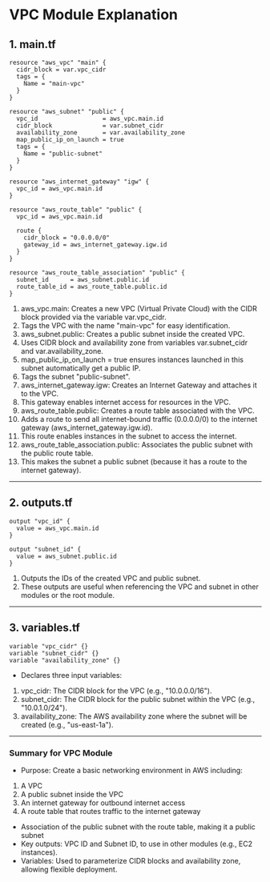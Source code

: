 # VPC Module Explanation
## 1. main.tf
```hcl
resource "aws_vpc" "main" {
  cidr_block = var.vpc_cidr
  tags = {
    Name = "main-vpc"
  }
}

resource "aws_subnet" "public" {
  vpc_id                  = aws_vpc.main.id
  cidr_block              = var.subnet_cidr
  availability_zone       = var.availability_zone
  map_public_ip_on_launch = true
  tags = {
    Name = "public-subnet"
  }
}

resource "aws_internet_gateway" "igw" {
  vpc_id = aws_vpc.main.id
}

resource "aws_route_table" "public" {
  vpc_id = aws_vpc.main.id

  route {
    cidr_block = "0.0.0.0/0"
    gateway_id = aws_internet_gateway.igw.id
  }
}

resource "aws_route_table_association" "public" {
  subnet_id      = aws_subnet.public.id
  route_table_id = aws_route_table.public.id
}
```

1. aws_vpc.main: Creates a new VPC (Virtual Private Cloud) with the CIDR block provided via the variable var.vpc_cidr.
2. Tags the VPC with the name "main-vpc" for easy identification.
3. aws_subnet.public: Creates a public subnet inside the created VPC.
4. Uses CIDR block and availability zone from variables var.subnet_cidr and var.availability_zone.
5. map_public_ip_on_launch = true ensures instances launched in this subnet automatically get a public IP.
6. Tags the subnet "public-subnet".
7. aws_internet_gateway.igw: Creates an Internet Gateway and attaches it to the VPC.
8. This gateway enables internet access for resources in the VPC.
9. aws_route_table.public: Creates a route table associated with the VPC.
10. Adds a route to send all internet-bound traffic (0.0.0.0/0) to the internet gateway (aws_internet_gateway.igw.id).
11. This route enables instances in the subnet to access the internet.
12. aws_route_table_association.public: Associates the public subnet with the public route table.
13. This makes the subnet a public subnet (because it has a route to the internet gateway).

---
## 2. outputs.tf
```hcl
output "vpc_id" {
  value = aws_vpc.main.id
}

output "subnet_id" {
  value = aws_subnet.public.id
}
```

1. Outputs the IDs of the created VPC and public subnet.
2. These outputs are useful when referencing the VPC and subnet in other modules or the root module.

---
## 3. variables.tf

```hcl
variable "vpc_cidr" {}
variable "subnet_cidr" {}
variable "availability_zone" {}
```

- Declares three input variables:
1. vpc_cidr: The CIDR block for the VPC (e.g., "10.0.0.0/16").
2. subnet_cidr: The CIDR block for the public subnet within the VPC (e.g., "10.0.1.0/24").
3. availability_zone: The AWS availability zone where the subnet will be created (e.g., "us-east-1a").

---
### Summary for VPC Module

- Purpose: Create a basic networking environment in AWS including:
1. A VPC
2. A public subnet inside the VPC
3. An internet gateway for outbound internet access
4. A route table that routes traffic to the internet gateway

- Association of the public subnet with the route table, making it a public subnet
- Key outputs: VPC ID and Subnet ID, to use in other modules (e.g., EC2 instances).
- Variables: Used to parameterize CIDR blocks and availability zone, allowing flexible deployment.

